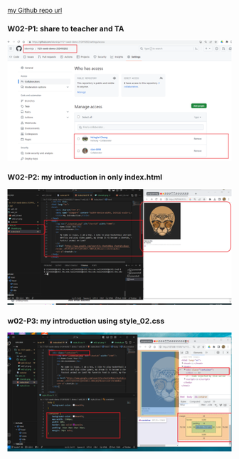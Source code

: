 [my Github repo url](https://github.com/ixkeninja/1121-sweb-demo-212410202)

### W02-P1: share to teacher and TA

![](w02-p1.png)

### W02-P2: my introduction in only index.html

![](w02-p2.png)

### w02-P3: my introduction using style_02.css

![](w02-p3.png)

